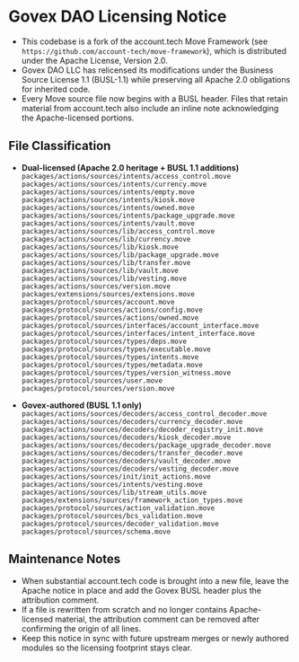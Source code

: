 # Govex DAO Licensing Notice
- This codebase is a fork of the account.tech Move Framework (see `https://github.com/account-tech/move-framework`), which is distributed under the Apache License, Version 2.0.
- Govex DAO LLC has relicensed its modifications under the Business Source License 1.1 (BUSL-1.1) while preserving all Apache 2.0 obligations for inherited code.
- Every Move source file now begins with a BUSL header. Files that retain material from account.tech also include an inline note acknowledging the Apache-licensed portions.

## File Classification
- **Dual-licensed (Apache 2.0 heritage + BUSL 1.1 additions)**  
  `packages/actions/sources/intents/access_control.move`  
  `packages/actions/sources/intents/currency.move`  
  `packages/actions/sources/intents/empty.move`  
  `packages/actions/sources/intents/kiosk.move`  
  `packages/actions/sources/intents/owned.move`  
  `packages/actions/sources/intents/package_upgrade.move`  
  `packages/actions/sources/intents/vault.move`  
  `packages/actions/sources/lib/access_control.move`  
  `packages/actions/sources/lib/currency.move`  
  `packages/actions/sources/lib/kiosk.move`  
  `packages/actions/sources/lib/package_upgrade.move`  
  `packages/actions/sources/lib/transfer.move`  
  `packages/actions/sources/lib/vault.move`  
  `packages/actions/sources/lib/vesting.move`  
  `packages/actions/sources/version.move`  
  `packages/extensions/sources/extensions.move`  
  `packages/protocol/sources/account.move`  
  `packages/protocol/sources/actions/config.move`  
  `packages/protocol/sources/actions/owned.move`  
  `packages/protocol/sources/interfaces/account_interface.move`  
  `packages/protocol/sources/interfaces/intent_interface.move`  
  `packages/protocol/sources/types/deps.move`  
  `packages/protocol/sources/types/executable.move`  
  `packages/protocol/sources/types/intents.move`  
  `packages/protocol/sources/types/metadata.move`  
  `packages/protocol/sources/types/version_witness.move`  
  `packages/protocol/sources/user.move`  
  `packages/protocol/sources/version.move`

- **Govex-authored (BUSL 1.1 only)**  
  `packages/actions/sources/decoders/access_control_decoder.move`  
  `packages/actions/sources/decoders/currency_decoder.move`  
  `packages/actions/sources/decoders/decoder_registry_init.move`  
  `packages/actions/sources/decoders/kiosk_decoder.move`  
  `packages/actions/sources/decoders/package_upgrade_decoder.move`  
  `packages/actions/sources/decoders/transfer_decoder.move`  
  `packages/actions/sources/decoders/vault_decoder.move`  
  `packages/actions/sources/decoders/vesting_decoder.move`  
  `packages/actions/sources/init/init_actions.move`  
  `packages/actions/sources/intents/vesting.move`  
  `packages/actions/sources/lib/stream_utils.move`  
  `packages/extensions/sources/framework_action_types.move`  
  `packages/protocol/sources/action_validation.move`  
  `packages/protocol/sources/bcs_validation.move`  
  `packages/protocol/sources/decoder_validation.move`  
  `packages/protocol/sources/schema.move`

## Maintenance Notes
- When substantial account.tech code is brought into a new file, leave the Apache notice in place and add the Govex BUSL header plus the attribution comment.
- If a file is rewritten from scratch and no longer contains Apache-licensed material, the attribution comment can be removed after confirming the origin of all lines.
- Keep this notice in sync with future upstream merges or newly authored modules so the licensing footprint stays clear.
